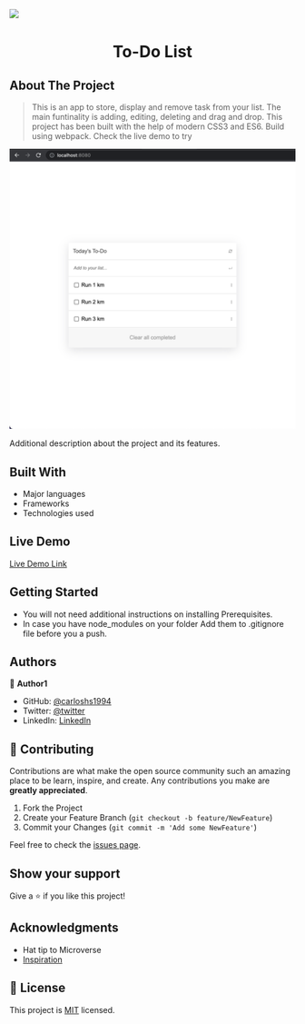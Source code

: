 ![](https://img.shields.io/badge/Microverse-blueviolet)
<h1 align="center">To-Do List</h1>

## About The Project

> This is an app to store, display and remove task from your list. The main funtinality is adding, editing, deleting and drag and drop. This project has been built with the help of modern CSS3 and ES6. Build using webpack. Check the live demo to try

![screenshot](./screenshot.png)

Additional description about the project and its features.

## Built With

- Major languages
- Frameworks
- Technologies used

## Live Demo

[Live Demo Link](https://carloshs1994.github.io/To-Do-List/)


## Getting Started

* You will not need additional instructions on installing Prerequisites.
* In case you have node_modules on your folder Add them to .gitignore file before you a push.

## Authors

👤 **Author1**

- GitHub: [@carloshs1994](https://github.com/carloshs1994)
- Twitter: [@twitter]()
- LinkedIn: [LinkedIn]()

## 🤝 Contributing

Contributions are what make the open source community such an amazing place to be learn, inspire, and create. Any contributions you make are **greatly appreciated**.

1. Fork the Project
2. Create your Feature Branch (`git checkout -b feature/NewFeature`)
3. Commit your Changes (`git commit -m 'Add some NewFeature'`)

Feel free to check the [issues page](../../issues/).

## Show your support

Give a ⭐️ if you like this project!

## Acknowledgments

- Hat tip to Microverse
- [Inspiration](https://www.youtube.com/watch?v=AcUd-_Yjjqg)

## 📝 License

This project is [MIT](./MIT.md) licensed.
